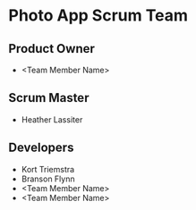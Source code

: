# Photo App Scrum Team
## Product Owner
- \<Team Member Name\>
## Scrum Master
- Heather Lassiter
## Developers
- Kort Triemstra
- Branson Flynn
- \<Team Member Name\>
- \<Team Member Name\>
